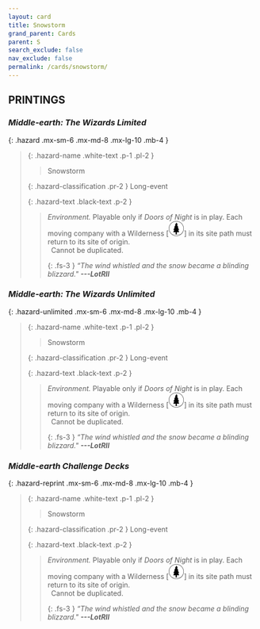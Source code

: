 ```yaml
---
layout: card
title: Snowstorm
grand_parent: Cards
parent: S
search_exclude: false
nav_exclude: false
permalink: /cards/snowstorm/
---
```


## PRINTINGS


### _Middle-earth: The Wizards Limited_

{: .hazard .mx-sm-6 .mx-md-8 .mx-lg-10 .mb-4 }
> {: .hazard-name .white-text .p-1 .pl-2 }
> > <div class="hazard-mp"></div>
> > <div class="card-name">Snowstorm</div>
>
> {: .hazard-classification .pr-2 }
> Long-event
>
> {: .hazard-text .black-text .p-2 }
> > _Environment._ Playable only if _Doors of Night_ is in play. Each moving company with a Wilderness <nobr>[<img src="/assets/images/wilderness.svg">]</nobr> in its site path must return to its site of origin. <br>&ensp;Cannot be duplicated. 
> > 
> > {: .fs-3 } 
> > _“The wind whistled and the snow became a blinding blizzard."_ ***---&#65279;LotRII*** 
>

### _Middle-earth: The Wizards Unlimited_

{: .hazard-unlimited .mx-sm-6 .mx-md-8 .mx-lg-10 .mb-4 }
> {: .hazard-name .white-text .p-1 .pl-2 }
> > <div class="hazard-mp"></div>
> > <div class="card-name">Snowstorm</div>
>
> {: .hazard-classification .pr-2 }
> Long-event
>
> {: .hazard-text .black-text .p-2 }
> > _Environment._ Playable only if _Doors of Night_ is in play. Each moving company with a Wilderness <nobr>[<img src="/assets/images/wilderness.svg">]</nobr> in its site path must return to its site of origin. <br>&ensp;Cannot be duplicated. 
> > 
> > {: .fs-3 } 
> > _“The wind whistled and the snow became a blinding blizzard."_ ***---&#65279;LotRII*** 
>

### _Middle-earth Challenge Decks_

{: .hazard-reprint .mx-sm-6 .mx-md-8 .mx-lg-10 .mb-4 }
> {: .hazard-name .white-text .p-1 .pl-2 }
> > <div class="hazard-mp"></div>
> > <div class="card-name">Snowstorm</div>
>
> {: .hazard-classification .pr-2 }
> Long-event
>
> {: .hazard-text .black-text .p-2 }
> > _Environment._ Playable only if _Doors of Night_ is in play. Each moving company with a Wilderness <nobr>[<img src="/assets/images/wilderness.svg">]</nobr> in its site path must return to its site of origin. <br>&ensp;Cannot be duplicated. 
> > 
> > {: .fs-3 } 
> > _“The wind whistled and the snow became a blinding blizzard."_ ***---&#65279;LotRII*** 
>
